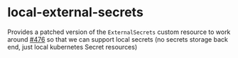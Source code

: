 # local-external-secrets

Provides a patched version of the `ExternalSecrets` custom resource to work around [#476](https://github.com/godaddy/kubernetes-external-secrets/issues/476) so that we can support local secrets (no secrets storage back end, just local kubernetes Secret resources)
